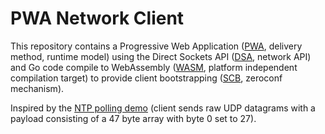 # PWA Network Client

This repository contains a Progressive Web Application ([PWA](https://developer.mozilla.org/en-US/docs/Web/Progressive_web_apps), delivery method, runtime model)
using the Direct Sockets API ([DSA](https://github.com/WICG/direct-sockets/), network API)
and Go code compile to WebAssembly ([WASM](https://developer.mozilla.org/en-US/docs/WebAssembly), platform independent compilation target)
to provide client bootstrapping ([SCB](https://github.com/netsec-ethz/bootstrapper/), zeroconf mechanism).

Inspired by the [NTP polling demo](https://direct-sockets-ntp.glitch.me/) (client sends raw UDP datagrams with a payload consisting of a 47 byte array with byte 0 set to 27).

